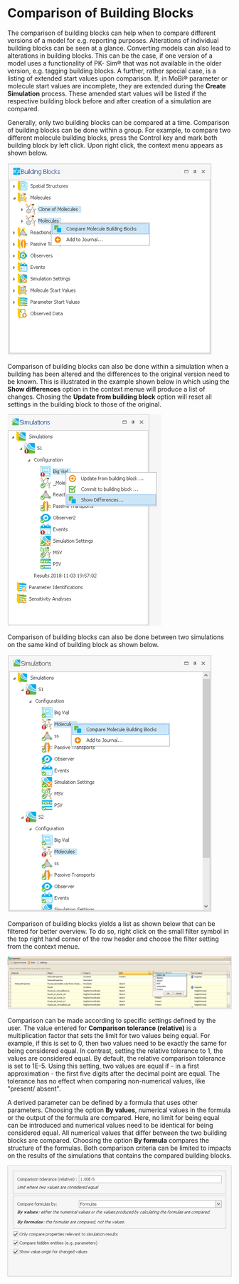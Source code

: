 # Comparison of Building Blocks

The comparison of building blocks can help when to compare different versions of a model for e.g. reporting purposes. Alterations of individual building blocks can be seen at a glance. Converting models can also lead to alterations in building blocks. This can be the case, if one version of a model uses a functionality of PK- Sim® that was not available in the older version, e.g. tagging building blocks. A further, rather special case, is a listing of extended start values upon comparison. If, in MoBi® parameter or molecule start values are incomplete, they are extended during the **Create Simulation** process. These amended start values will be listed if the respective building block before and after creation of a simulation are compared.

Generally, only two building blocks can be compared at a time. Comparison of building blocks can be done within a group. For example, to compare two different molecule building blocks, press the Control key and mark both building block by left click. Upon right click, the context menu appears as shown below.

![Comparison of different molecule building blocks within a group](../.gitbook/assets/ComparisonMoleculeBB.png)

Comparison of building blocks can also be done within a simulation when a building has been altered and the differences to the original version need to be known. This is illustrated in the example shown below in which using the **Show differences** option in the context menue will produce a list of changes. Chosing the **Update from building block** option will reset all settings in the building block to those of the original.

![Comparison of different molecule building blocks within a group](../.gitbook/assets/ComparisonAlteredBB.png)

Comparison of building blocks can also be done between two simulations on the same kind of building block as shown below.

![Comparison of molecule building blocks between two simulations](../.gitbook/assets/ComparisonBBbetweenSim.png)

Comparison of building blocks yields a list as shown below that can be filtered for better overview. To do so, right click on the small filter symbol in the top right hand corner of the row header and choose the filter setting from the context menue.

![Filter your comparison list for better ovierview](../.gitbook/assets/ComparisonBBResult%20%281%29.png)

Comparison can be made according to specific settings defined by the user. The value entered for **Comparison tolerance \(relative\)** is a multiplication factor that sets the limit for two values being equal. For example, if this is set to 0, then two values need to be exactly the same for being considered equal. In contrast, setting the relative tolerance to 1, the values are considered equal. By default, the relative comparison tolerance is set to 1E-5. Using this setting, two values are equal if - in a first approximation - the first five digits after the decimal point are equal. The tolerance has no effect when comparing non-numerical values, like "present/ absent".

A derived parameter can be defined by a formula that uses other parameters. Choosing the option **By values**, numerical values in the formula or the output of the formula are compared. Here, no limit for being equal can be introduced and numerical values need to be identical for being considered equal. All numerical values that differ between the two building blocks are compared. Choosing the option **By formula** compares the structure of the formulas. Both comparison criteria can be limited to impacts on the results of the simulations that contains the compared building blocks.

![Define your comparison criteria using these settings](../.gitbook/assets/ComparisonBBSettings.png)

